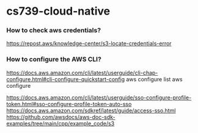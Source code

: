 # cs739-cloud-native

### How to check aws credentials?
https://repost.aws/knowledge-center/s3-locate-credentials-error

### How to configure the AWS CLI?
https://docs.aws.amazon.com/cli/latest/userguide/cli-chap-configure.html#cli-configure-quickstart-config
aws configure list
aws configure

https://docs.aws.amazon.com/cli/latest/userguide/sso-configure-profile-token.html#sso-configure-profile-token-auto-sso
https://docs.aws.amazon.com/sdkref/latest/guide/access-sso.html
https://github.com/awsdocs/aws-doc-sdk-examples/tree/main/cpp/example_code/s3